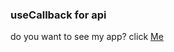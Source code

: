### useCallback for api

do you want to see my app? click <a href="https://react-smilga-cocktails.vercel.app/">Me</a>




